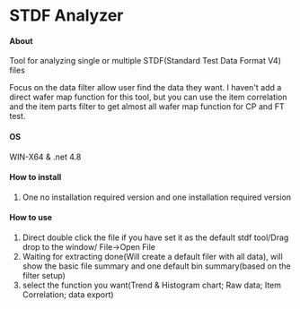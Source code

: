 # STDF Analyzer

#### About
Tool for analyzing single or multiple STDF(Standard Test Data Format V4) files

Focus on the data filter allow user find the data they want.
I haven't add a direct wafer map function for this tool, but you can use the item correlation and the item parts filter to get almost all wafer map function for CP and FT test.

#### OS
WIN-X64 & .net 4.8


#### How to install

1.  One no installation required version and one installation required version

#### How to use

1.  Direct double click the file if you have set it as the default stdf tool/Drag drop to the window/ File->Open File
2.  Waiting for extracting done(Will create a default filer with all data), will show the basic file summary and one default bin summary(based on the filter setup)
3.  select the function you want(Trend & Histogram chart; Raw data; Item Correlation; data export)
